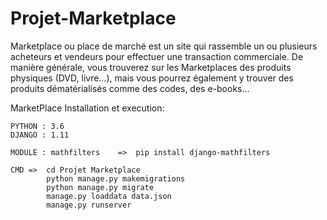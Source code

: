 # Projet-Marketplace
Marketplace ou place de marché est un site qui rassemble un ou plusieurs acheteurs et vendeurs pour effectuer une transaction commerciale. De manière générale, vous trouverez sur les Marketplaces des produits physiques (DVD, livre…), mais vous pourrez également y trouver des produits dématérialisés comme des codes, des e-books…


MarketPlace Installation et execution:
	
	PYTHON : 3.6
	DJANGO : 1.11
	
	MODULE : mathfilters	=>	pip install django-mathfilters

	CMD	=>	cd Projet Marketplace
			python manage.py makemigrations
			python manage.py migrate
			manage.py loaddata data.json
			manage.py runserver
